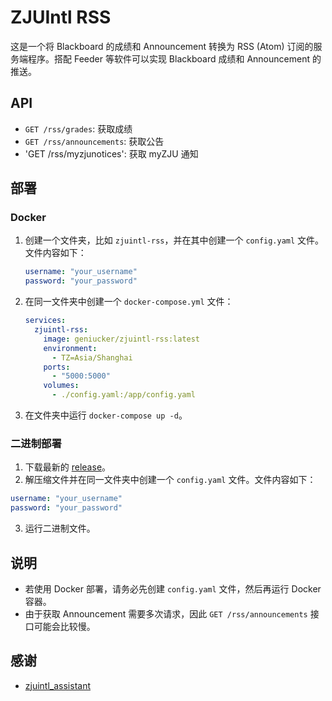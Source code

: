 # ZJUIntl RSS

这是一个将 Blackboard 的成绩和 Announcement 转换为 RSS (Atom) 订阅的服务端程序。搭配 Feeder 等软件可以实现 Blackboard 成绩和 Announcement 的推送。

## API

- `GET /rss/grades`: 获取成绩
- `GET /rss/announcements`: 获取公告
- 'GET /rss/myzjunotices': 获取 myZJU 通知

## 部署

### Docker

1. 创建一个文件夹，比如 `zjuintl-rss`，并在其中创建一个 `config.yaml` 文件。文件内容如下：
    ```yaml
    username: "your_username"
    password: "your_password"
    ```
2. 在同一文件夹中创建一个 `docker-compose.yml` 文件：
    ```yaml
    services:
      zjuintl-rss:
        image: geniucker/zjuintl-rss:latest
        environment:
          - TZ=Asia/Shanghai
        ports:
          - "5000:5000"
        volumes:
          - ./config.yaml:/app/config.yaml
    ```
3. 在文件夹中运行 `docker-compose up -d`。

### 二进制部署

1. 下载最新的 [release](https://github.com/ZJUIntl-share/ZJUIntl-RSS/releases)。
2. 解压缩文件并在同一文件夹中创建一个 `config.yaml` 文件。文件内容如下：
  ```yaml
  username: "your_username"
  password: "your_password"
  ```
3. 运行二进制文件。

## 说明

- 若使用 Docker 部署，请务必先创建 `config.yaml` 文件，然后再运行 Docker 容器。
- 由于获取 Announcement 需要多次请求，因此 `GET /rss/announcements` 接口可能会比较慢。

## 感谢

- [zjuintl_assistant](https://github.com/ZJUIntl-share/zjuintl_assistant)
